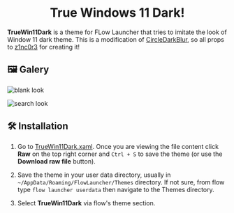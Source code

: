 <h1 align="center">True Windows 11 Dark!</h1>

**TrueWin11Dark** is a theme for FLow Launcher that tries to imitate the look of Window 11 dark theme. This is a modification of [CircleDarkBlur](https://github.com/z1nc0r3/CircleDarkBlur.Flow-Launcher), so all props to [z1nc0r3](https://github.com/z1nc0r3) for creating it!

## 🖼️ Galery

![blank look](https://github.com/O-RONI/TrueWin11Dark/assets/125587006/668a007f-a896-49e9-a97f-e7b7726cf39d)

![search look](https://github.com/O-RONI/TrueWin11Dark/assets/125587006/53be6ad6-fd32-4c3d-806a-9f9307155790)

## 🛠️ Installation

1. Go to [TrueWin11Dark.xaml](https://github.com/O-RONI/TrueWin11Dark/blob/main/TrueWin11Dark.xaml). Once you are viewing the file content click **Raw** on the top right corner and `Ctrl + S` to save the theme (or use the **Download raw file** button).

2. Save the theme in your user data directory, usually in `~/AppData/Roaming/FlowLauncher/Themes` directory. If not sure, from flow type `flow launcher userdata` then navigate to the Themes directory.

3. Select **TrueWin11Dark** via flow's theme section.
